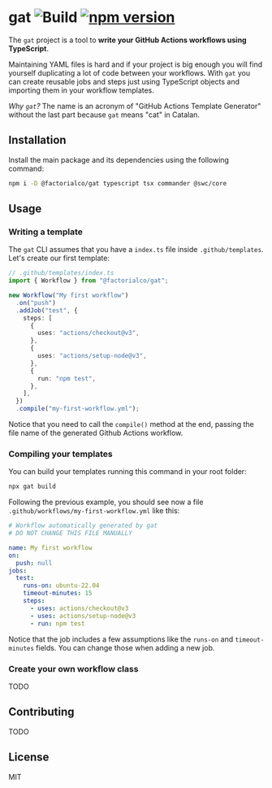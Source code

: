 # gat ![Build](https://github.com/factorialco/gat/actions/workflows/build.yml/badge.svg?branch=main) [![npm version](https://badge.fury.io/js/@factorialco%2Fgat.svg)](https://badge.fury.io/js/@factorialco%2Fgat)

The `gat` project is a tool to **write your GitHub Actions workflows using TypeScript**.

Maintaining YAML files is hard and if your project is big enough you will find yourself duplicating a lot of code between your workflows. With `gat` you can create reusable jobs and steps just using TypeScript objects and importing them in your workflow templates.

_Why `gat`?_ The name is an acronym of "GitHub Actions Template Generator" without the last part because `gat` means "cat" in Catalan.

## Installation

Install the main package and its dependencies using the following command:

```bash
npm i -D @factorialco/gat typescript tsx commander @swc/core
```

## Usage

### Writing a template

The `gat` CLI assumes that you have a `index.ts` file inside `.github/templates`. Let's create our first template:

```ts
// .github/templates/index.ts
import { Workflow } from "@factorialco/gat";

new Workflow("My first workflow")
  .on("push")
  .addJob("test", {
    steps: [
      {
        uses: "actions/checkout@v3",
      },
      {
        uses: "actions/setup-node@v3",
      },
      {
        run: "npm test",
      },
    ],
  })
  .compile("my-first-workflow.yml");
```

Notice that you need to call the `compile()` method at the end, passing the file name of the generated Github Actions workflow.

### Compiling your templates

You can build your templates running this command in your root folder:

```bash
npx gat build
```

Following the previous example, you should see now a file `.github/workflows/my-first-workflow.yml` like this:

```yaml
# Workflow automatically generated by gat
# DO NOT CHANGE THIS FILE MANUALLY

name: My first workflow
on:
  push: null
jobs:
  test:
    runs-on: ubuntu-22.04
    timeout-minutes: 15
    steps:
      - uses: actions/checkout@v3
      - uses: actions/setup-node@v3
      - run: npm test
```

Notice that the job includes a few assumptions like the `runs-on` and `timeout-minutes` fields. You can change those when adding a new job.

### Create your own workflow class

TODO

## Contributing

TODO

## License

MIT
